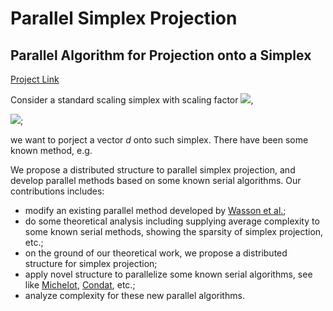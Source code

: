 # Parallel Simplex Projection

##  Parallel Algorithm for Projection onto a Simplex

[Project Link](https://github.com/foreverdyz/Parallel-Simplex-Projection)

Consider a standard scaling simplex with scaling factor <img src="https://render.githubusercontent.com/render/math?math=b">,

<img src="https://render.githubusercontent.com/render/math?math=\Delta_b:=\{v\in\mathbb{R}^n\ |\ \sum_{i=1}^{n}v_i=b\}">;

we want to porject a vector $d$ onto such simplex. There have been some known method, e.g.

We propose a distributed structure to parallel simplex projection, and develop parallel methods based on some known serial algorithms. Our contributions includes:
- modify an existing parallel method developed by [Wasson et al.](https://ieeexplore.ieee.org/document/8768221);
- do some theoretical analysis including supplying average complexity to some known serial methods, showing the sparsity of simplex projection, etc.;
- on the ground of our theoretical work, we propose a distributed structure for simplex projection;
- apply novel structure to parallelize some known serial algorithms, see like [Michelot](https://dl.acm.org/doi/abs/10.5555/3228358.3228653), [Condat](https://link.springer.com/article/10.1007/s10107-015-0946-6), etc.;
- analyze complexity for these new parallel algorithms.
